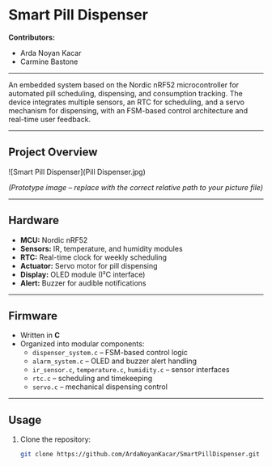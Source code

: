 # Smart Pill Dispenser  

**Contributors:**  
- Arda Noyan Kacar  
- Carmine Bastone  

---

An embedded system based on the Nordic nRF52 microcontroller for automated pill scheduling, dispensing, and consumption tracking. The device integrates multiple sensors, an RTC for scheduling, and a servo mechanism for dispensing, with an FSM-based control architecture and real-time user feedback.

---

## Project Overview

![Smart Pill Dispenser](Pill Dispenser.jpg)

*(Prototype image – replace with the correct relative path to your picture file)*

---

## Hardware

- **MCU:** Nordic nRF52  
- **Sensors:** IR, temperature, and humidity modules  
- **RTC:** Real-time clock for weekly scheduling  
- **Actuator:** Servo motor for pill dispensing  
- **Display:** OLED module (I²C interface)  
- **Alert:** Buzzer for audible notifications  

---

## Firmware

- Written in **C**  
- Organized into modular components:  
  - `dispenser_system.c` – FSM-based control logic  
  - `alarm_system.c` – OLED and buzzer alert handling  
  - `ir_sensor.c`, `temperature.c`, `humidity.c` – sensor interfaces  
  - `rtc.c` – scheduling and timekeeping  
  - `servo.c` – mechanical dispensing control  

---

## Usage

1. Clone the repository:
   ```bash
   git clone https://github.com/ArdaNoyanKacar/SmartPillDispenser.git
